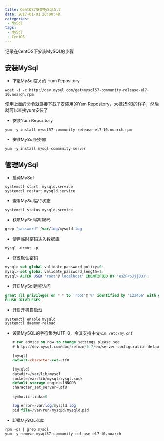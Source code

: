 ```yaml
---
title: CentOS7安装MySql5.7 
date: 2017-01-01 20:00:48
categories: 
 - MySql
tags:
 - MySql
 - CentOS
---
```

记录在CentOS下安装MySQL的步骤

<!-- more -->

## 安装MySql

- 下载MySql官方的 Yum Repository
``` stylus
wget -i -c http://dev.mysql.com/get/mysql57-community-release-el7-10.noarch.rpm
```
使用上面的命令就直接下载了安装用的Yum Repository，大概25KB的样子，然后就可以直接yum安装了

- 安装Yum Repository
``` stylus
yum -y install mysql57-community-release-el7-10.noarch.rpm
```

- 安装MySql服务器
``` sql
yum -y install mysql-community-server
```

## 管理MySql
- 启动MySql
``` puppet
systemctl start  mysqld.service
systemctl restart mysqld.service
```

- 查看MySql运行状态
``` puppet
systemctl status mysqld.service
```

- 获取MySql临时密码
``` stata
grep "password" /var/log/mysqld.log
```

- 使用临时密码进入数据库
``` nginx
mysql -uroot -p
```

- 修改默认密码
``` sql
mysql> set global validate_password_policy=0;
mysql> set global validate_password_length=1;
mysql> ALTER USER 'root'@'localhost' IDENTIFIED BY 'esZF<oJjj83H';
```

- 开启MySql远程访问
``` sql
grant all privileges on *.* to 'root'@'%' identified by '123456' with grant option;
FLUSH PRIVILEGES;
```

- 开启开机自启动
``` smali
systemctl enable mysqld
systemctl daemon-reload
```

- 设置MySQL的字符集为UTF-8，令其支持中文`vim /etc/my.cnf`

	``` sql
	# For advice on how to change settings please see
	# http://dev.mysql.com/doc/refman/5.7/en/server-configuration-defaults.html
	 
	[mysql]
	default-character-set=utf8
	 
	[mysqld]
	datadir=/var/lib/mysql
	socket=/var/lib/mysql/mysql.sock
	default-storage-engine=INNODB
	character_set_server=utf8
	 
	symbolic-links=0
	 
	log-error=/var/log/mysqld.log
	pid-file=/var/run/mysqld/mysqld.pid
	```

- 卸载MySQL仓库
``` vim
rpm -qa | grep mysql
yum -y remove mysql57-community-release-el7-10.noarch
```








